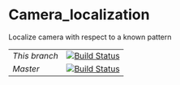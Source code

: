 # Camera_localization
Localize camera with respect to a known pattern

| | |
|-|-|
|   _This branch_   |   [![Build Status](https://travis-ci.org/deysumitkr/Camera_localization.svg?branch=bare_bones_initialize)](https://travis-ci.org/deysumitkr/Camera_localization)   |
| _Master_ | [![Build Status](https://travis-ci.org/deysumitkr/Camera_localization.svg?branch=master)](https://travis-ci.org/deysumitkr/Camera_localization) |
